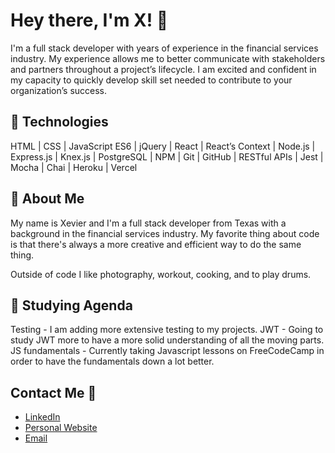 # Hey there, I'm X! 👋

I'm a full stack developer with years of experience in the financial services industry. My experience allows me to better communicate with stakeholders and partners throughout a project’s lifecycle. I am excited and confident in my capacity to quickly develop skill set needed to contribute to your organization’s success.

## 🧠 Technologies
HTML | CSS | JavaScript ES6 | jQuery | React | React’s Context | Node.js | Express.js | Knex.js | PostgreSQL | NPM | Git | GitHub | RESTful APIs | Jest | Mocha | Chai | Heroku | Vercel

## 💭 About Me
My name is Xevier and I'm a full stack developer from Texas with a background in the financial services industry. My favorite thing about code is that there's always a more creative and efficient way to do the same thing.

Outside of code I like photography, workout, cooking, and to play drums.

## 🌱 Studying Agenda
Testing - I am adding more extensive testing to my projects.
JWT - Going to study JWT more to have a more solid understanding of all the moving parts.
JS fundamentals - Currently taking Javascript lessons on FreeCodeCamp in order to have the fundamentals down a lot better.

## Contact Me 📧
- [LinkedIn](https://www.linkedin.com/in/xevierturrubiartes/)
- [Personal Website](http://xevier.dev/)
- [Email](xevierturrubiartes@gmail.com)

<!--
**xeviert/xeviert** is a ✨ _special_ ✨ repository because its `README.md` (this file) appears on your GitHub profile.

Here are some ideas to get you started:

- 🔭 I’m currently working on ...
- 🌱 I’m currently learning ...
- 👯 I’m looking to collaborate on ...
- 🤔 I’m looking for help with ...
- 💬 Ask me about ...
- 📫 How to reach me: ...
- 😄 Pronouns: ...
- ⚡ Fun fact: ...
-->

